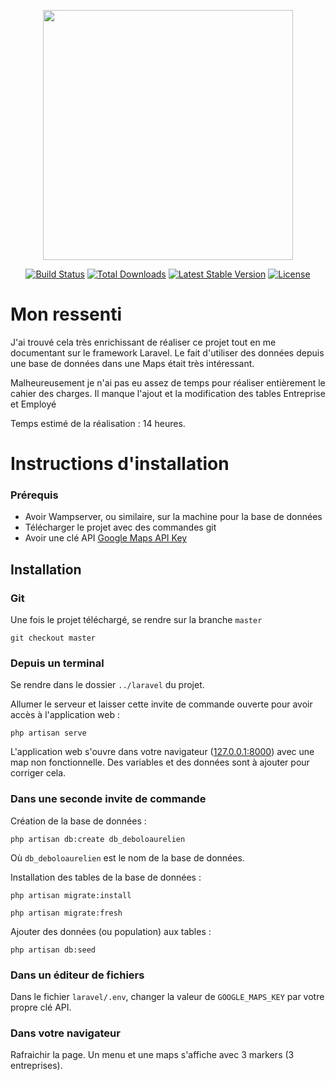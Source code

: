 <p align="center"><a href="https://laravel.com" target="_blank"><img src="https://raw.githubusercontent.com/laravel/art/master/logo-lockup/5%20SVG/2%20CMYK/1%20Full%20Color/laravel-logolockup-cmyk-red.svg" width="400"></a></p>

<p align="center">
<a href="https://travis-ci.org/laravel/framework"><img src="https://travis-ci.org/laravel/framework.svg" alt="Build Status"></a>
<a href="https://packagist.org/packages/laravel/framework"><img src="https://img.shields.io/packagist/dt/laravel/framework" alt="Total Downloads"></a>
<a href="https://packagist.org/packages/laravel/framework"><img src="https://img.shields.io/packagist/v/laravel/framework" alt="Latest Stable Version"></a>
<a href="https://packagist.org/packages/laravel/framework"><img src="https://img.shields.io/packagist/l/laravel/framework" alt="License"></a>
</p>


# Mon ressenti

J'ai trouvé cela très enrichissant de réaliser ce projet tout en me documentant sur le framework Laravel.
Le fait d'utiliser des données depuis une base de données dans une Maps était très intéressant.

Malheureusement je n'ai pas eu assez de temps pour réaliser entièrement le cahier des charges.
Il manque l'ajout et la modification des tables Entreprise et Employé

Temps estimé de la réalisation : 14 heures.

<h1>Instructions d'installation</h1>


### Prérequis

- Avoir Wampserver, ou similaire, sur la machine pour la base de données
- Télécharger le projet avec des commandes git
- Avoir une clé API [Google Maps API Key](https://developers.google.com/maps/gmp-get-started)

## Installation

### Git

Une fois le projet téléchargé, se rendre sur la branche <code>master</code>

<code>git checkout master</code>

### Depuis un terminal

Se rendre dans le dossier <code>../laravel</code> du projet.

Allumer le serveur et laisser cette invite de commande ouverte pour avoir accès à l'application web :

<code>php artisan serve</code>

L'application web s'ouvre dans votre navigateur ([127.0.0.1:8000](http://127.0.0.1:8000/)) avec une map non fonctionnelle.
Des variables et des données sont à ajouter pour corriger cela.

### Dans une seconde invite de commande

Création de la base de données :

<code>php artisan db:create db_deboloaurelien</code>

Où <code>db_deboloaurelien</code> est le nom de la base de données.

Installation des tables de la base de données :

<code>php artisan migrate:install</code>

<code>php artisan migrate:fresh</code>

Ajouter des données (ou population) aux tables :

<code>php artisan db:seed</code>

### Dans un éditeur de fichiers

Dans le fichier <code>laravel/.env</code>, changer la valeur de <code>GOOGLE_MAPS_KEY</code> par votre propre clé API.

### Dans votre navigateur

Rafraichir la page. Un menu et une maps s'affiche avec 3 markers (3 entreprises).
